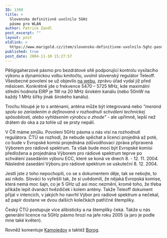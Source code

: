 ```yaml
---
ID: 1399
title: >
  Slovensko definitivně uvolnilo 5GHz
  pásmo pro WLAN
author: Patrick Zandl
post_excerpt: ""
layout: post
oldlink: >
  https://www.marigold.cz/item/slovensko-definitivne-uvolnilo-5ghz-pasmo-pro-wlan
published: true
post_date: 2004-11-10 15:27:57
---
```

<p>
Pětigigaherzové pásmo pro bezdrátové sítě podporující kontrolu vysílacího výkonu a dynamickou volbu kmitočtu, uvolnil slovenský regulátor Teleoff. Všeobecné povolení se už objevilo <a href="http://www.teleoff.gov.sk/Vpovolenia/hiperlan2.html">na webu</a>, zprávu úřad vydal již před měsícem. Konkrétně jde o frekvence 5470 – 5725 MHz, kde maximální střední hodnota EIRP je 1W na 20 MHz širokém kanálu (nebo 50mW na každý 1 MHz šířky jinak širokého kanálu).</p>

<p>
Trochu hloupé je to s anténami, anténa může být integrovaná nebo <i>&#8220;meraná spolu so zariadením a definovaná v rozhodnutí schválení technickej spôsobilosti, alebo vyhlásením výrobcu o zhode&#8221;</i> - ale upřímně, lepší než drátem do oka a za tohle už se prsty nepálí. </p>

<p>
V ČR máme smůlu. Povolení 5GHz pásma u nás visí na rozhodnutí regulátora. ČTÚ se rozhodl, že nebude spěchat a licenci projedná až poté, co bude v Evropské komisi projednána zdůvodňovací zpráva připravená Výborem pro rádiové spektrum. Ta však bude moci být Evropské komisi předložena a projednána Výborem pro rádiové spektrum teprve po schválení zasedáním výboru ECC, které se koná ve dnech 8. - 12. 11. 2004. Následné zasedání Výboru pro rádiové spektrum se uskuteční 8. 12. 2004.</p>

<p>
Jestli jste z toho nepochopili, co se s dokumentem děje, tak se nebojte, to asi nikdo. Slováci to vyřešili tak, že si uvědomili, že nějaká Evropská komise, která nemá moc šajn, co je 5 GHz už asi moc nezmění, kromě toho, že třeba přikáže lepit dvanáct hvězdiček i kolem antény. Takže Teleoff dokument přijal v intencích, v jakých ho navrhl Výbor pro radiové spektrum a nečekal, až papír dostane ve dvou dalších kolečkách patřičné štemplíky. </p>

<p>
Český ČTÚ postupuje více alibisticky a na štemplíky čeká. Takže u nás generální licence na 5GHz pásmo hrozí na jaře roku 2005 (a jaro je podle mne také květen).</p>

<p>
Rovněž komentuje <a href="http://vucako.bloguje.cz/82104_item.php">Kamojedov</a> a taktéž <a href="http://borog.bloguje.cz/78284_item.php">Borog</a>.
</p>

